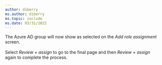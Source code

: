 ```yaml
---
author: diberry
ms.author: diberry
ms.topic: include
ms.date: 03/31/2022
---
```

The Azure AD group will now show as selected on the *Add role assignment* screen.<br>
<br>
Select *Review + assign* to go to the final page and then *Review + assign* again to complete the process.
